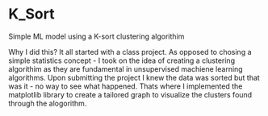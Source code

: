 # K_Sort
Simple ML model using a K-sort clustering algorithim

Why I did this?
It all started with a class project. As opposed to chosing a simple statistics concept - I took on the idea of creating a clustering algorithim as they are fundamental in unsupervised machiene learning algorithms.
Upon submitting the project I knew the data was sorted but that was it - no way to see what happened. Thats where I implemented the matplotlib library to create a tailored graph to visualize the clusters found through the alogorithm.
